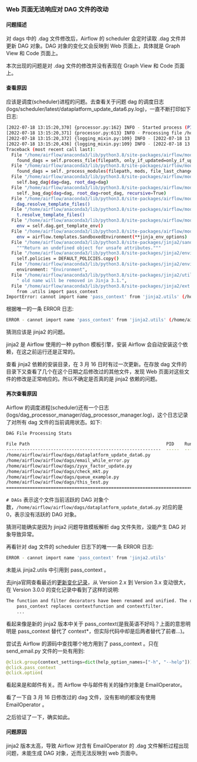 
### Web 页面无法响应对 DAG 文件的改动

#### 问题描述

对 dags 中的 .dag 文件修改后，Airflow 的 scheduler 会定时读取 .dag 文件并更新 DAG 对象。DAG 对象的变化又会反映到 Web 页面上，具体就是 Graph View 和 Code 页面上。

本次出现的问题是对 .dag 文件的修改并没有表现在 Graph View 和 Code 页面上。

#### 查看原因

应该是调度(scheduler)进程的问题。去查看关于问题 dag 的调度日志(logs/scheduler/latest/dataplatform_update_data6.py.log)，一直不断打印如下日志:
```sh
[2022-07-18 13:15:20,370] {processor.py:162} INFO - Started process (PID=59272) to work on /home/airflow/airflow/dags/dataplatform_update_data6.py
[2022-07-18 13:15:20,371] {processor.py:613} INFO - Processing file /home/airflow/airflow/dags/dataplatform_update_data6.py for tasks to queue
[2022-07-18 13:15:20,372] {logging_mixin.py:109} INFO - [2022-07-18 13:15:20,372] {dagbag.py:496} INFO - Filling up the DagBag from /home/airflow/airflow/dags/dataplatform_update_data6.py
[2022-07-18 13:15:20,436] {logging_mixin.py:109} INFO - [2022-07-18 13:15:20,425] {dagbag.py:524} ERROR - cannot import name 'pass_context' from 'jinja2.utils' (/home/airflow/anaconda3/lib/python3.8/site-packages/jinja2/utils.py)
Traceback (most recent call last):
  File "/home/airflow/anaconda3/lib/python3.8/site-packages/airflow/models/dagbag.py", line 511, in collect_dags
    found_dags = self.process_file(filepath, only_if_updated=only_if_updated, safe_mode=safe_mode)
  File "/home/airflow/anaconda3/lib/python3.8/site-packages/airflow/models/dagbag.py", line 298, in process_file
    found_dags = self._process_modules(filepath, mods, file_last_changed_on_disk)
  File "/home/airflow/anaconda3/lib/python3.8/site-packages/airflow/models/dagbag.py", line 398, in _process_modules
    self.bag_dag(dag=dag, root_dag=dag)
  File "/home/airflow/anaconda3/lib/python3.8/site-packages/airflow/models/dagbag.py", line 422, in bag_dag
    self._bag_dag(dag=dag, root_dag=root_dag, recursive=True)
  File "/home/airflow/anaconda3/lib/python3.8/site-packages/airflow/models/dagbag.py", line 432, in _bag_dag
    dag.resolve_template_files()
  File "/home/airflow/anaconda3/lib/python3.8/site-packages/airflow/models/dag.py", line 986, in resolve_template_files
    t.resolve_template_files()
  File "/home/airflow/anaconda3/lib/python3.8/site-packages/airflow/models/baseoperator.py", line 1118, in resolve_template_files
    env = self.dag.get_template_env()
  File "/home/airflow/anaconda3/lib/python3.8/site-packages/airflow/models/dag.py", line 1007, in get_template_env
    env = airflow.templates.SandboxedEnvironment(**jinja_env_options)  # type: ignore
  File "/home/airflow/anaconda3/lib/python3.8/site-packages/jinja2/sandbox.py", line 339, in __init__
    """Return an undefined object for unsafe attributes."""
  File "/home/airflow/anaconda3/lib/python3.8/site-packages/jinja2/environment.py", line 359, in __init__
    self.policies = DEFAULT_POLICIES.copy()
  File "/home/airflow/anaconda3/lib/python3.8/site-packages/jinja2/environment.py", line 108, in load_extensions
    environment: "Environment",
  File "/home/airflow/anaconda3/lib/python3.8/site-packages/jinja2/utils.py", line 131, in import_string
    " old name will be removed in Jinja 3.1.",
  File "/home/airflow/anaconda3/lib/python3.8/site-packages/jinja2/ext.py", line 18, in <module>
    from .utils import pass_context
ImportError: cannot import name 'pass_context' from 'jinja2.utils' (/home/airflow/anaconda3/lib/python3.8/site-packages/jinja2/utils.py)
```

根据唯一的一条 ERROR 日志:
```sh
ERROR - cannot import name 'pass_context' from 'jinja2.utils' (/home/airflow/anaconda3/lib/python3.8/site-packages/jinja2/utils.py)
```
猜测应该是 jinja2 的问题。

jinja2 是 Airflow 使用的一种 python 模板引擎，安装 Airflow 会自动安装这个依赖，在这之前运行还是正常的。

查看 jinja2 依赖的安装目录，在 3 月 16 日时有过一次更新。在存放 dag 文件的目录下又查看了几个在这个日期之后修改过的其他文件，发现 Web 页面对这些文件的修改是正常响应的。所以不确定是否真的是 jinja2 依赖的问题。

#### 再次查看原因

Airflow 的调度进程(scheduler)还有一个日志(logs/dag_processor_manager/dag_processor_manager.log)，这个日志记录了对所有 dag 文件的当前调用状态。如下:
```sh
DAG File Processing Stats

File Path                                                    PID    Runtime      # DAGs    # Errors  Last Runtime    Last Run
-----------------------------------------------------------  -----  ---------  --------  ----------  --------------  -------------------
/home/airflow/airflow/dags/dataplatform_update_data6.py                                 0           0  0.10s           2022-07-18T13:32:59
/home/airflow/airflow/dags/email_while_error.py                                         0           0  0.12s           2022-07-18T13:32:48
/home/airflow/airflow/dags/zyyx_factor_update.py                                        1           0  0.21s           2022-07-18T13:32:49
/home/airflow/airflow/dags/check_mkt.py                                                 1           0  0.20s           2022-07-18T13:32:48
/home/airflow/airflow/dags/queue_example.py                                             1           0  0.12s           2022-07-18T13:32:48
/home/airflow/airflow/dags/this_test.py                                                 1           0  0.15s           2022-07-18T13:32:57
================================================================================
```
`# DAGs` 表示这个文件当前活跃的 DAG 对象个数，`/home/airflow/airflow/dags/dataplatform_update_data6.py` 对应的是 0，表示没有活跃的 DAG 对象。

猜测可能确实是因为 jinja2 问题导致模板解析 dag 文件失败，没能产生 DAG 对象导致异常。

再看针对 dag 文件的 scheduler 日志下的唯一一条 ERROR 日志:
```sh
ERROR - cannot import name 'pass_context' from 'jinja2.utils' 
```
未能从 jinja2.utils 中引用到 pass_context 。

去jinja官网查看最近的[更新变化记录](https://jinja.palletsprojects.com/en/3.1.x/changes)，从 Version 2.x 到 Version 3.x 变动很大，在 Version 3.0.0 的变化记录中看到了这样的说明:
```sh
The function and filter decorators have been renamed and unified. The old names are deprecated. #1381
    pass_context replaces contextfunction and contextfilter.
    ...
```
看起来像是新的 jinja2 版本中关于 pass_context(是我英语不好吗？上面的意思明明是 pass_context 替代了 context*，但实际代码中却是后两者替代了前者...)。

尝试去 Airflow 的源码中查找哪个地方用到了 pass_context 。只在 send_email.py 文件的一处有用到:
```py
@click.group(context_settings=dict(help_option_names=["-h", "--help"]))
@click.pass_context
@click.option(
```
看起来是和邮件有关。而 Airflow 中与邮件有关的操作对象是 EmailOperator。

看了一下自 3 月 16 日修改过的 dag 文件，没有影响的都没有使用 EmailOperator 。

之后验证了一下，确实如此。

#### 问题原因

jinja2 版本太高，导致 Airflow 对含有 EmailOperator 的 .dag 文件解析过程出现问题，未能生成 DAG 对象，近而无法反映到 web 页面中。
